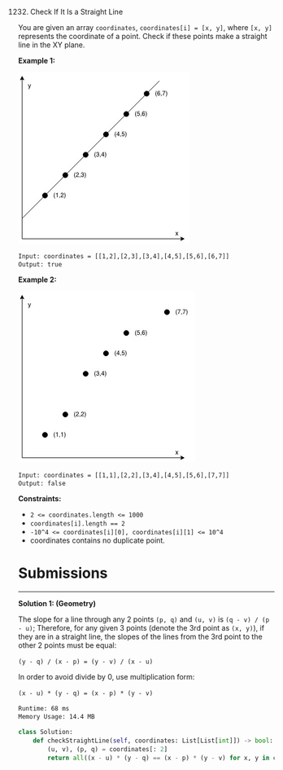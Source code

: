 1232. Check If It Is a Straight Line

You are given an array `coordinates`, `coordinates[i] = [x, y]`, where `[x, y]` represents the coordinate of a point. Check if these points make a straight line in the XY plane.

**Example 1:**

![1232_untitled-diagram-2](img/1232_untitled-diagram-2.jpg)

```
Input: coordinates = [[1,2],[2,3],[3,4],[4,5],[5,6],[6,7]]
Output: true
```

**Example 2:**

![1232_untitled-diagram-1](img/1232_untitled-diagram-1.jpg)

```
Input: coordinates = [[1,1],[2,2],[3,4],[4,5],[5,6],[7,7]]
Output: false
```

**Constraints:**

* `2 <= coordinates.length <= 1000`
* `coordinates[i].length == 2`
* `-10^4 <= coordinates[i][0], coordinates[i][1] <= 10^4`
* coordinates contains no duplicate point.

# Submissions
---
**Solution 1: (Geometry)**

The slope for a line through any 2 points `(p, q)` and `(u, v)` is `(q - v) / (p - u)`; Therefore, for any given 3 points (denote the 3rd point as `(x, y)`), if they are in a straight line, the slopes of the lines from the 3rd point to the other 2 points must be equal:

`(y - q) / (x - p) = (y - v) / (x - u)`

In order to avoid divide by 0, use multiplication form:

`(x - u) * (y - q) = (x - p) * (y - v)`

```
Runtime: 68 ms
Memory Usage: 14.4 MB
```
```python
class Solution:
    def checkStraightLine(self, coordinates: List[List[int]]) -> bool:
        (u, v), (p, q) = coordinates[: 2]
        return all((x - u) * (y - q) == (x - p) * (y - v) for x, y in coordinates)
```